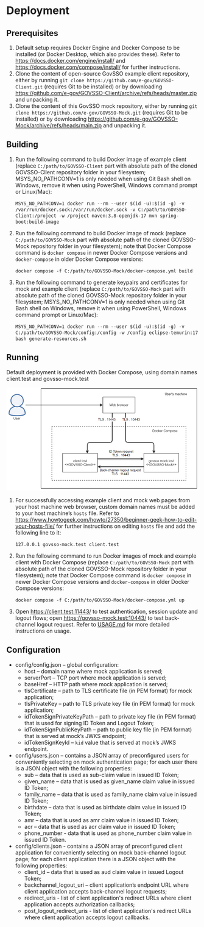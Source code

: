# Deployment

## Prerequisites

1. Default setup requires Docker Engine and Docker Compose to be installed (or Docker Desktop, which also provides
   these). Refer to https://docs.docker.com/engine/install/ and https://docs.docker.com/compose/install/ for further
   instructions.
2. Clone the content of open-source GovSSO example client repository, either by
   running `git clone https://github.com/e-gov/GOVSSO-Client.git` (requires Git to be installed) or by
   downloading https://github.com/e-gov/GOVSSO-Client/archive/refs/heads/master.zip and unpacking it.
3. Clone the content of this GovSSO mock repository, either by
   running `git clone https://github.com/e-gov/GOVSSO-Mock.git` (requires Git to be installed) or by
   downloading https://github.com/e-gov/GOVSSO-Mock/archive/refs/heads/main.zip and unpacking it.

## Building

1. Run the following command to build Docker image of example client (replace `C:/path/to/GOVSSO-Client` part with
   absolute path of the cloned GOVSSO-Client repository folder in your filesystem; MSYS_NO_PATHCONV=1 is only needed
   when using Git Bash shell on Windows, remove it when using PowerShell, Windows command prompt or Linux/Mac):
   ```shell
   MSYS_NO_PATHCONV=1 docker run --rm --user $(id -u):$(id -g) -v /var/run/docker.sock:/var/run/docker.sock -v C:/path/to/GOVSSO-Client:/project -w /project maven:3.8-openjdk-17 mvn spring-boot:build-image
   ```
2. Run the following command to build Docker image of mock (replace `C:/path/to/GOVSSO-Mock` part with absolute path of
   the cloned GOVSSO-Mock repository folder in your filesystem); note that Docker Compose command is `docker compose` in
   newer Docker Compose versions and `docker-compose` in older Docker Compose versions:
   ```shell
   docker compose -f C:/path/to/GOVSSO-Mock/docker-compose.yml build
   ```
3. Run the following command to generate keypairs and certificates for mock and example client (replace
   `C:/path/to/GOVSSO-Mock` part with absolute path of the cloned GOVSSO-Mock repository folder in your
   filesystem; MSYS_NO_PATHCONV=1 is only needed when using Git Bash shell on Windows, remove it when using PowerShell,
   Windows command prompt or Linux/Mac):
   ```shell
   MSYS_NO_PATHCONV=1 docker run --rm --user $(id -u):$(id -g) -v C:/path/to/GOVSSO-Mock/config:/config -w /config eclipse-temurin:17 bash generate-resources.sh
   ```

## Running

Default deployment is provided with Docker Compose, using domain names client.test and govsso-mock.test

<img src="doc/deployment-docker_compose.png" width="700"/>

1. For successfully accessing example client and mock web pages from your host machine web browser, custom domain names
   must be added to your host machine’s `hosts` file. Refer
   to https://www.howtogeek.com/howto/27350/beginner-geek-how-to-edit-your-hosts-file/ for further instructions on
   editing `hosts` file and add the following line to it:
   ```text
   127.0.0.1 govsso-mock.test client.test
   ```
2. Run the following command to run Docker images of mock and example client with Docker Compose (replace
   `C:/path/to/GOVSSO-Mock` part with absolute path of the cloned GOVSSO-Mock repository folder in your
   filesystem); note that Docker Compose command is `docker compose` in newer Docker Compose versions
   and `docker-compose` in older Docker Compose versions:
   ```shell
   docker compose -f C:/path/to/GOVSSO-Mock/docker-compose.yml up
   ```
3. Open https://client.test:11443/ to test authentication, session update and logout flows;
   open https://govsso-mock.test:10443/ to test back-channel logout request. Refer to [USAGE.md](USAGE.md) for more
   detailed instructions on usage.

## Configuration

* config/config.json – global configuration:
    * host – domain name where mock application is served;
    * serverPort – TCP port where mock application is served;
    * baseHref – HTTP path where mock application is served;
    * tlsCertificate – path to TLS certificate file (in PEM format) for mock application;
    * tlsPrivateKey – path to TLS private key file (in PEM format) for mock application;
    * idTokenSignPrivateKeyPath – path to private key file (in PEM format) that is used for signing ID Token and Logout
      Token;
    * idTokenSignPublicKeyPath – path to public key file (in PEM format) that is served at mock’s JWKS endpoint;
    * idTokenSignKeyId – `kid` value that is served at mock’s JWKS endpoint.
* config/users.json – contains a JSON array of preconfigured users for conveniently selecting on mock authentication
  page; for each user there is a JSON object with the following properties:
    * sub – data that is used as sub-claim value in issued ID Token;
    * given_name – data that is used as given_name claim value in issued ID Token;
    * family_name – data that is used as family_name claim value in issued ID Token;
    * birthdate – data that is used as birthdate claim value in issued ID Token;
    * amr – data that is used as amr claim value in issued ID Token;
    * acr – data that is used as acr claim value in issued ID Token;
    * phone_number - data that is used as phone_number claim value in issued ID Token.
* config/clients.json - contains a JSON array of preconfigured client application for conveniently selecting on mock
  back-channel logout page; for each client application there is a JSON object with the following properties:
    * client_id – data that is used as aud claim value in issued Logout Token;
    * backchannel_logout_uri – client application’s endpoint URL where client application accepts back-channel logout
      requests;
    * redirect_uris - list of client application's redirect URLs where client application accepts authorization callbacks;
    * post_logout_redirect_uris - list of client application's redirect URLs where client application accepts logout callbacks.
